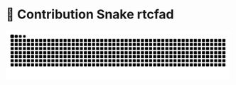 # 🐍 Contribution Snake rtcfad

![Snake animation](https://raw.githubusercontent.com/Kartikmhatre/Kartikmhatre/output/snake.svg)
